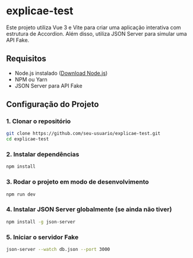 # explicae-test

Este projeto utiliza Vue 3 e Vite para criar uma aplicação interativa com estrutura de Accordion. Além disso, utiliza JSON Server para simular uma API Fake.

## Requisitos

- Node.js instalado ([Download Node.js](https://nodejs.org/))
- NPM ou Yarn
- JSON Server para API Fake

## Configuração do Projeto

### 1. Clonar o repositório

```sh
git clone https://github.com/seu-usuario/explicae-test.git
cd explicae-test
```

### 2. Instalar dependências

```sh
npm install

```

### 3. Rodar o projeto em modo de desenvolvimento

```sh
npm run dev
```

### 4. Instalar JSON Server globalmente (se ainda não tiver)

```sh
npm install -g json-server
```

### 5. Iniciar o servidor Fake

```sh
json-server --watch db.json --port 3000
```
